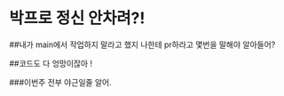 # 박프로 정신 안차려?!

##내가 main에서 작업하지 말라고 했지 나한테 pr하라고 몇번을 말해야 알아들어?

##코드도 다 엉망이잖아 !

###이번주 전부 야근일줄 알어.
